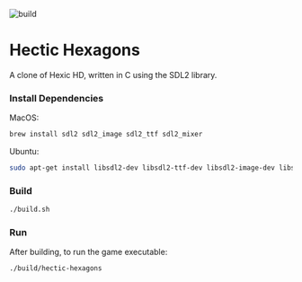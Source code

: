 ![build](https://github.com/ncmiller/hectic-hexagons/actions/workflows/build.yml/badge.svg)

# Hectic Hexagons

A clone of Hexic HD, written in C using the SDL2 library.

### Install Dependencies

MacOS:

```sh
brew install sdl2 sdl2_image sdl2_ttf sdl2_mixer
```

Ubuntu:

```sh
sudo apt-get install libsdl2-dev libsdl2-ttf-dev libsdl2-image-dev libsdl2-mixer-dev
```

### Build

```sh
./build.sh
```

### Run

After building, to run the game executable:

```
./build/hectic-hexagons
```
